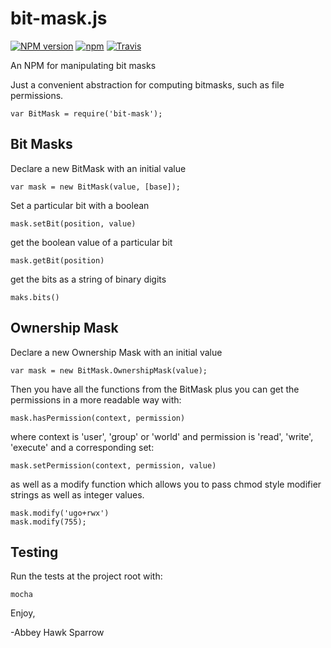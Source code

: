 bit-mask.js
==============

[![NPM version](https://img.shields.io/npm/v/bit-mask.svg)]()
[![npm](https://img.shields.io/npm/dt/bit-mask.svg)]()
[![Travis](https://img.shields.io/travis/khrome/bit-mask.svg)]()

An NPM for manipulating bit masks

Just a convenient abstraction for computing bitmasks, such as file permissions. 

    var BitMask = require('bit-mask');

Bit Masks
---------
Declare a new BitMask with an initial value

    var mask = new BitMask(value, [base]);
    
Set a particular bit with a boolean

    mask.setBit(position, value)
    
get the boolean value of a particular bit
    
    mask.getBit(position)
    
get the bits as a string of binary digits
    
    maks.bits()
    
Ownership Mask
--------------

Declare a new Ownership Mask with an initial value

    var mask = new BitMask.OwnershipMask(value);
    
Then you have all the functions from the BitMask plus you can get the permissions in a more readable way with:

    mask.hasPermission(context, permission)
    
where context is 'user', 'group' or 'world' and permission is 'read', 'write', 'execute' and a corresponding set:

    mask.setPermission(context, permission, value)
    
as well as a modify function which allows you to pass chmod style modifier strings as well as integer values.

    mask.modify('ugo+rwx')
    mask.modify(755);

Testing
-------

Run the tests at the project root with:

    mocha

Enjoy,

-Abbey Hawk Sparrow